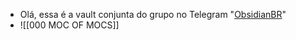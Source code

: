 + Olá, essa é a vault conjunta do grupo no Telegram "[ObsidianBR](https://t.me/obsidianbr)"
+ ![[000 MOC OF MOCS]]
